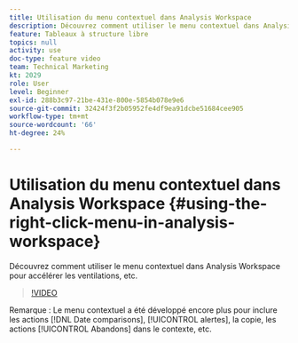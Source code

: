 ```yaml
---
title: Utilisation du menu contextuel dans Analysis Workspace
description: Découvrez comment utiliser le menu contextuel dans Analysis Workspace pour accélérer les ventilations, etc.
feature: Tableaux à structure libre
topics: null
activity: use
doc-type: feature video
team: Technical Marketing
kt: 2029
role: User
level: Beginner
exl-id: 288b3c97-21be-431e-800e-5854b078e9e6
source-git-commit: 32424f3f2b05952fe4df9ea91dcbe51684cee905
workflow-type: tm+mt
source-wordcount: '66'
ht-degree: 24%

---
```


# Utilisation du menu contextuel dans Analysis Workspace {#using-the-right-click-menu-in-analysis-workspace}

Découvrez comment utiliser le menu contextuel dans Analysis Workspace pour accélérer les ventilations, etc.

>[!VIDEO](https://video.tv.adobe.com/v/23981/?quality=12)

Remarque : Le menu contextuel a été développé encore plus pour inclure les actions [!DNL Date comparisons], [!UICONTROL alertes], la copie, les actions [!UICONTROL Abandons] dans le contexte, etc.
